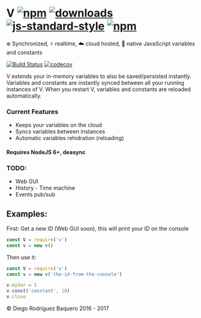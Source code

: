 # V [![npm](https://img.shields.io/npm/v/v.svg)](https://npmjs.org/package/v) [![downloads](https://img.shields.io/npm/dm/v.svg)](https://npmjs.org/package/v) [![js-standard-style](https://img.shields.io/badge/code%20style-standard-brightgreen.svg)](http://standardjs.com/) [![npm](https://img.shields.io/npm/l/v.svg)](LICENSE)
❄️ Synchronized, ⚡️ realtime, ☁️ cloud hosted, 🌈 native JavaScript variables and constants

[![Build Status](https://travis-ci.com/DiegoRBaquero/V.svg?token=RmCH18hHqxd9wdtEPyix&branch=master)](https://travis-ci.com/DiegoRBaquero/V) [![codecov](https://codecov.io/gh/DiegoRBaquero/V/branch/master/graph/badge.svg?token=uwf6VJzWlr)](https://codecov.io/gh/DiegoRBaquero/V)

V extends your in-memory variables to also be saved/persisted instantly. Variables and constants are instantly synced
between all your running instances of V. When you restart V, variables and constants are reloaded automatically.

### Current Features
- Keeps your variables on the cloud
- Syncs variables between instances
- Automatic variables rehidration (reloading)

#### Requires NodeJS 6+, deasync

### TODO:
- Web GUI
- History - Time machine
- Events pub/sub

## Examples:

First: Get a new ID (Web GUI soon), this will print your ID on the console
```js
const V = require('v')
const v = new v()
```

Then use it:
```js
const V = require('v')
const v = new v('the-id-from-the-console')

v.myVar = 5
v.const('constant', 10)
v.close
```

© Diego Rodríguez Baquero 2016 - 2017
